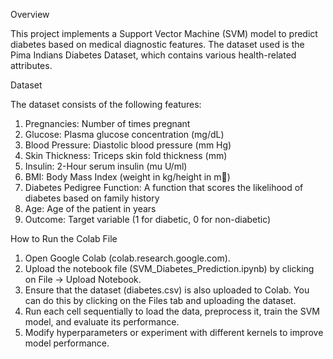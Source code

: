 Overview

This project implements a Support Vector Machine (SVM) model to predict diabetes based on medical diagnostic features. The dataset used is the Pima Indians Diabetes Dataset, which contains various health-related attributes.

Dataset

The dataset consists of the following features:

1.	Pregnancies: Number of times pregnant
2.	Glucose: Plasma glucose concentration (mg/dL)
3.	Blood Pressure: Diastolic blood pressure (mm Hg)
4.	Skin Thickness: Triceps skin fold thickness (mm)
5.	Insulin: 2-Hour serum insulin (mu U/ml)
6.	BMI: Body Mass Index (weight in kg/height in m)
7.	Diabetes Pedigree Function: A function that scores the likelihood of diabetes based on family history
8.	Age: Age of the patient in years
9.	Outcome: Target variable (1 for diabetic, 0 for non-diabetic)

How to Run the Colab File

1.	Open Google Colab (colab.research.google.com).
2.	Upload the notebook file (SVM_Diabetes_Prediction.ipynb) by clicking on File → Upload Notebook.
3.	Ensure that the dataset (diabetes.csv) is also uploaded to Colab. You can do this by clicking on the Files tab and uploading the dataset.
4.	Run each cell sequentially to load the data, preprocess it, train the SVM model, and evaluate its performance.
5.	Modify hyperparameters or experiment with different kernels to improve model performance.
